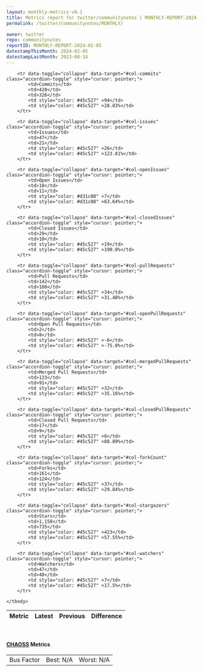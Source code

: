 ```yaml
---
layout: monthly-metrics-v0.1
title: Metrics report for twitter/communitynotes | MONTHLY-REPORT-2024-02-05 | 2024-02-05
permalink: /twitter/communitynotes/MONTHLY/

owner: twitter
repo: communitynotes
reportID: MONTHLY-REPORT-2024-02-05
datestampThisMonth: 2024-02-05
datestampLastMonth: 2023-08-14
---
```



<table class="table table-condensed" style="border-collapse:collapse;">
    <thead>
    <tr>
        <th>Metric</th>
        <th>Latest</th>
        <th>Previous</th>
        <th colspan="2" style="text-align: center;">Difference</th>
    </tr>
    </thead>
    <tbody>

        <tr data-toggle="collapse" data-target="#col-commits" class="accordion-toggle" style="cursor: pointer;">
            <td>Commits</td>
            <td>420</td>
            <td>326</td>
            <td style="color: #45c527" >94</td>
            <td style="color: #45c527" >28.83%</td>
        </tr>
        
        <tr data-toggle="collapse" data-target="#col-issues" class="accordion-toggle" style="cursor: pointer;">
            <td>Issues</td>
            <td>47</td>
            <td>21</td>
            <td style="color: #45c527" >26</td>
            <td style="color: #45c527" >123.81%</td>
        </tr>
        
        <tr data-toggle="collapse" data-target="#col-openIssues" class="accordion-toggle" style="cursor: pointer;">
            <td>Open Issues</td>
            <td>18</td>
            <td>11</td>
            <td style="color: #d31c08" >7</td>
            <td style="color: #d31c08" >63.64%</td>
        </tr>
        
        <tr data-toggle="collapse" data-target="#col-closedIssues" class="accordion-toggle" style="cursor: pointer;">
            <td>Closed Issues</td>
            <td>29</td>
            <td>10</td>
            <td style="color: #45c527" >19</td>
            <td style="color: #45c527" >190.0%</td>
        </tr>
        
        <tr data-toggle="collapse" data-target="#col-pullRequests" class="accordion-toggle" style="cursor: pointer;">
            <td>Pull Requests</td>
            <td>142</td>
            <td>108</td>
            <td style="color: #45c527" >34</td>
            <td style="color: #45c527" >31.48%</td>
        </tr>
        
        <tr data-toggle="collapse" data-target="#col-openPullRequests" class="accordion-toggle" style="cursor: pointer;">
            <td>Open Pull Requests</td>
            <td>2</td>
            <td>8</td>
            <td style="color: #45c527" >-6</td>
            <td style="color: #45c527" >-75.0%</td>
        </tr>
        
        <tr data-toggle="collapse" data-target="#col-mergedPullRequests" class="accordion-toggle" style="cursor: pointer;">
            <td>Merged Pull Requests</td>
            <td>123</td>
            <td>91</td>
            <td style="color: #45c527" >32</td>
            <td style="color: #45c527" >35.16%</td>
        </tr>
        
        <tr data-toggle="collapse" data-target="#col-closedPullRequests" class="accordion-toggle" style="cursor: pointer;">
            <td>Closed Pull Requests</td>
            <td>17</td>
            <td>9</td>
            <td style="color: #45c527" >8</td>
            <td style="color: #45c527" >88.89%</td>
        </tr>
        
        <tr data-toggle="collapse" data-target="#col-forkCount" class="accordion-toggle" style="cursor: pointer;">
            <td>Forks</td>
            <td>161</td>
            <td>124</td>
            <td style="color: #45c527" >37</td>
            <td style="color: #45c527" >29.84%</td>
        </tr>
        
        <tr data-toggle="collapse" data-target="#col-stargazers" class="accordion-toggle" style="cursor: pointer;">
            <td>Stars</td>
            <td>1,158</td>
            <td>735</td>
            <td style="color: #45c527" >423</td>
            <td style="color: #45c527" >57.55%</td>
        </tr>
        
        <tr data-toggle="collapse" data-target="#col-watchers" class="accordion-toggle" style="cursor: pointer;">
            <td>Watchers</td>
            <td>47</td>
            <td>40</td>
            <td style="color: #45c527" >7</td>
            <td style="color: #45c527" >17.5%</td>
        </tr>
        
    </tbody>
</table>
<br>
<h4><a target="_blank" href="https://chaoss.community/">CHAOSS</a> Metrics</h4>

<table class="table table-condensed" style="border-collapse:collapse;">
    <tbody>
        <td>Bus Factor</td>
        <td>Best: N/A</td>
        <td>Worst: N/A</td>
    </tbody>
</table>
